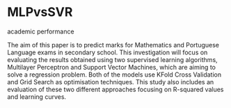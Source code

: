 # MLPvsSVR
academic performance 

The aim of this paper is to predict marks for Mathematics and Portuguese Language exams in secondary school. This investigation will focus on evaluating the results obtained using two supervised learning algorithms, Multilayer Perceptron and Support Vector Machines, which are aiming to solve a regression problem. Both of the models use KFold Cross Validation and Grid Search as optimisation techniques. This study also includes an evaluation of these two different approaches focusing on R-squared values and learning curves.
